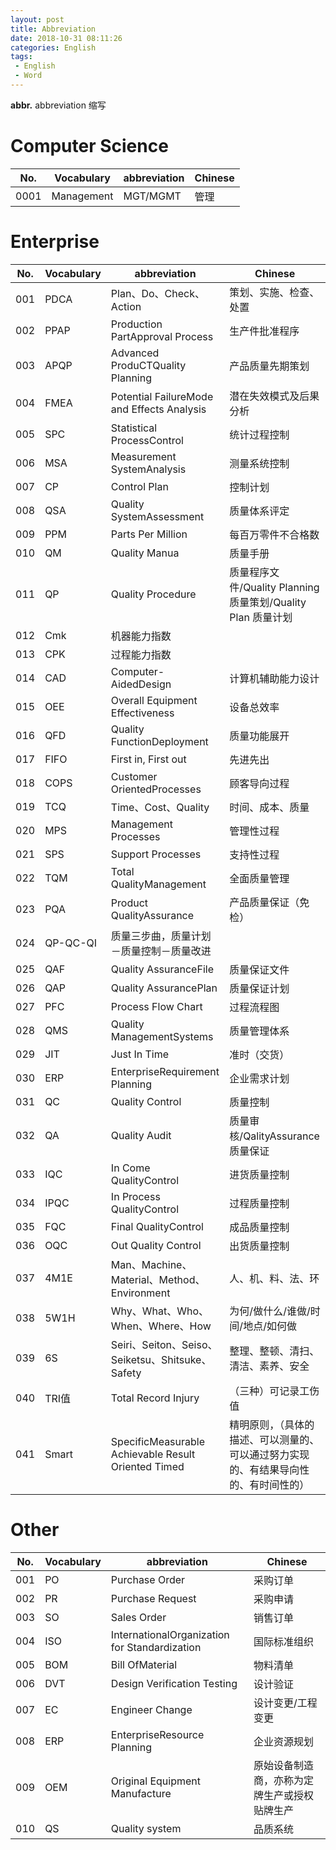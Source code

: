 ```yaml
---
layout: post
title: Abbreviation
date: 2018-10-31 08:11:26
categories: English
tags:
 - English
 - Word
---
```


**abbr.** abbreviation 缩写
# Computer Science
No. |Vocabulary      |abbreviation     |  Chinese
----|--------------- | --------------- |  -----------------------
0001|Management      |MGT/MGMT         | 管理

# Enterprise
No. |Vocabulary      |abbreviation     |  Chinese
----|--------------- | --------------- | -----------------------
001|PDCA|Plan、Do、Check、Action       |策划、实施、检查、处置
002|PPAP|Production PartApproval Process |生产件批准程序
003|APQP|Advanced ProduCTQuality Planning |产品质量先期策划
004|FMEA|Potential FailureMode and Effects Analysis |潜在失效模式及后果分析
005|SPC|Statistical ProcessControl |统计过程控制
006|MSA|Measurement SystemAnalysis  |测量系统控制
007|CP|Control Plan  |控制计划
008|QSA|Quality SystemAssessment  |质量体系评定
009|PPM|Parts Per Million  |每百万零件不合格数
010|QM|Quality Manua |质量手册
011|QP|Quality Procedure |质量程序文件/Quality Planning质量策划/Quality Plan 质量计划
012|Cmk|机器能力指数
013|CPK|过程能力指数
014|CAD|Computer-AidedDesign  |计算机辅助能力设计
015|OEE|Overall Equipment Effectiveness  |设备总效率
016|QFD|Quality FunctionDeployment |质量功能展开
017|FIFO|First in, First out |先进先出
018|COPS|Customer OrientedProcesses |顾客导向过程
019|TCQ|Time、Cost、Quality |时间、成本、质量
020|MPS|Management Processes |管理性过程
021|SPS|Support Processes |支持性过程
022|TQM|Total QualityManagement |全面质量管理
023|PQA|Product QualityAssurance |产品质量保证（免检）
024|QP-QC-QI|质量三步曲，质量计划－质量控制－质量改进
025|QAF|Quality AssuranceFile |质量保证文件
026|QAP|Quality AssurancePlan |质量保证计划
027|PFC|Process Flow Chart |过程流程图
028|QMS|Quality ManagementSystems |质量管理体系
029|JIT|Just In Time |准时（交货）
030|ERP|EnterpriseRequirement Planning |企业需求计划
031|QC|Quality Control  |质量控制
032|QA|Quality Audit  |质量审核/QalityAssurance 质量保证
033|IQC|In Come QualityControl | 进货质量控制
034|IPQC|In Process QualityControl  |过程质量控制
035|FQC|Final QualityControl  |成品质量控制
036|OQC|Out Quality Control  |出货质量控制
037|4M1E|Man、Machine、Material、Method、Environment |人、机、料、法、环
038|5W1H|Why、What、Who、When、Where、How  |为何/做什么/谁做/时间/地点/如何做
039|6S|Seiri、Seiton、Seiso、Seiketsu、Shitsuke、Safety  |整理、整顿、清扫、清洁、素养、安全
040|TRI值|Total Record Injury |（三种）可记录工伤值
041|Smart|SpecificMeasurable Achievable Result Oriented Timed|精明原则，（具体的描述、可以测量的、可以通过努力实现的、有结果导向性的、有时间性的）

# Other
No. |Vocabulary      |abbreviation     |  Chinese
----|--------------- | --------------- | -----------------------
001|PO |Purchase Order  |采购订单
002|PR |Purchase Request|采购申请
003|SO |Sales Order     |销售订单
004|ISO|InternationalOrganization for Standardization|国际标准组织
005|BOM|Bill OfMaterial|物料清单
006|DVT|Design Verification Testing|设计验证
007|EC |Engineer Change|设计变更/工程变更
008|ERP|EnterpriseResource Planning|企业资源规划
009|OEM|Original Equipment Manufacture|原始设备制造商，亦称为定牌生产或授权贴牌生产
010|QS|Quality system |品质系统
